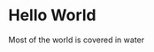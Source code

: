 <!DOCTYPE html>
<html>
<body>
<h1>Hello World</h1>

<p>Most of the world is covered in water</p>

</body>
</html>

